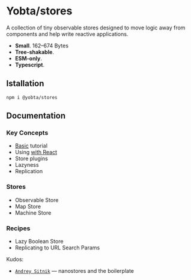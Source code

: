# Yobta/stores

A collection of tiny observable stores designed to move logic away from components and help write reactive applications.

- **Small**. 162–674 Bytes
- **Tree-shakable**.
- **ESM-only**.
- **Typescript**.

## Istallation

```
npm i @yobta/stores
```

## Documentation

### Key Concepts

- [Basic](./docs/basic-tutorial.md) tutorial
- Using [with React](using-with-react.md)
- Store plugins
- Lazyness
- Replication

### Stores

- Observable Store
- Map Store
- Machine Store

### Recipes

- Lazy Boolean Store
- Replicating to URL Search Params

Kudos:

- [`Andrey Sitnik`] — nanostores and the boilerplate

[`andrey sitnik`]: https://sitnik.ru
